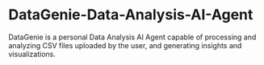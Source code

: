 # DataGenie-Data-Analysis-AI-Agent
 DataGenie is a personal Data Analysis AI Agent capable of processing and analyzing CSV files uploaded by the user, and generating insights and visualizations.

